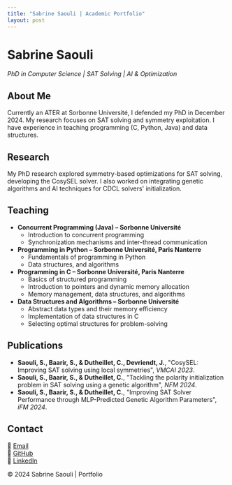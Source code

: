 ```yaml
---
title: "Sabrine Saouli | Academic Portfolio"
layout: post
---
```


# Sabrine Saouli  
*PhD in Computer Science | SAT Solving | AI & Optimization*  

## About Me  
Currently an ATER at Sorbonne Université, I defended my PhD in December 2024. My research focuses on SAT solving and symmetry exploitation. I have experience in teaching programming (C, Python, Java) and data structures.

## Research  
My PhD research explored symmetry-based optimizations for SAT solving, developing the CosySEL solver. I also worked on integrating genetic algorithms and AI techniques for CDCL solvers' initialization.

## Teaching  

- **Concurrent Programming (Java) – Sorbonne Université**  
  - Introduction to concurrent programming
  - Synchronization mechanisms and inter-thread communication
- **Programming in Python – Sorbonne Université, Paris Nanterre**  
  - Fundamentals of programming in Python
  - Data structures, and algorithms
- **Programming in C – Sorbonne Université, Paris Nanterre**  
  - Basics of structured programming
  - Introduction to pointers and dynamic memory allocation  
  - Memory management, data structures, and algorithms
- **Data Structures and Algorithms – Sorbonne Université**  
  - Abstract data types and their memory efficiency  
  - Implementation of data structures in C  
  - Selecting optimal structures for problem-solving  
  



## Publications  
- **Saouli, S., Baarir, S., & Dutheillet, C., Devriendt, J.**, "CosySEL: Improving SAT solving using local symmetries", *VMCAI 2023*.  
- **Saouli, S., Baarir, S., & Dutheillet, C.**, "Tackling the polarity initialization problem in SAT solving using a genetic algorithm", *NFM 2024*.  
- **Saouli, S., Baarir, S., & Dutheillet, C.**, "Improving SAT Solver Performance through MLP-Predicted Genetic Algorithm Parameters", *iFM 2024*.  
  

## Contact  
📧 [Email](mailto:Sabrine.Saouli@lip6.fr)  
🔗 [GitHub](https://github.com/sabrinesaouli)  
🔗 [LinkedIn](https://linkedin.com/in/sabrine-saouli-8b0b03191)  

&copy; 2024 Sabrine Saouli | Portfolio

